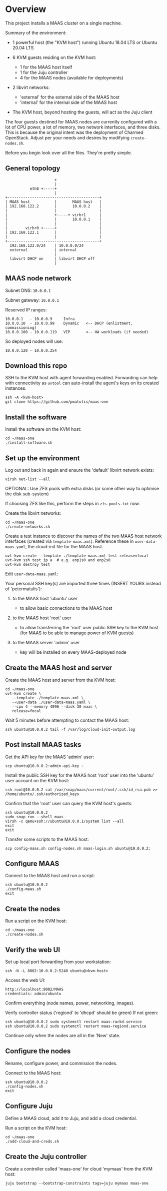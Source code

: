 # Overview

This project installs a MAAS cluster on a single machine. 

Summary of the environment:

* 1 powerful host (the "KVM host") running Ubuntu 18.04 LTS or Ubuntu 20.04 LTS

* 6 KVM guests residing on the KVM host:
     * 1 for the MAAS host itself
     * 1 for the Juju controller
     * 4 for the MAAS nodes (available for deployments)

* 2 libvirt networks:
     * 'external' for the external side of the MAAS host
     * 'internal' for the internal side of the MAAS host

* The KVM host, beyond hosting the guests, will act as the Juju client

The four guests destined for MAAS nodes are currently configured with a lot of
CPU power, a lot of memory, two network interfaces, and three disks. This is
because the original intent was the deployment of Charmed OpenStack. Adjust per
your needs and desires by modifying `create-nodes.sh`.

Before you begin look over all the files. They're pretty simple.

## General topology

                          +
                          |
               eth0 +-----+
                          |
    +-----------------------------------------+
    | MAAS host           |       MAAS host   |
    | 192.168.122.2       |       10.0.0.2    |
    |                     |                   |
    |                     +-----+ virbr1      |
    |                     |       10.0.0.1    |
    |                     |                   |
    |        virbr0 +-----+                   |
    | 192.168.122.1       |                   |
    |                     |                   |
    +-----------------------------------------+
      192.168.122.0/24    | 10.0.0.0/24
      external            | internal
                          |
      libvirt DHCP on     | libvirt DHCP off
                          |

## MAAS node network

Subnet DNS: `10.0.0.1`

Subnet gateway: `10.0.0.1`

Reserved IP ranges:

    10.0.0.1   - 10.0.0.9     Infra
    10.0.0.10  - 10.0.0.99    Dynamic   <-- DHCP (enlistment, commissioning)
    10.0.0.100 - 10.0.0.119   VIP       <-- HA workloads (if needed)

So deployed nodes will use:
   
    10.0.0.120 - 10.0.0.254

## Download this repo

SSH to the KVM host with agent forwarding enabled. Forwarding can help with
connectivity as `uvtool` can auto-install the agent's keys on its created
instances. 

    ssh -A <kvm-host>
    git clone https://github.com/pmatulis/maas-one

## Install the software

Install the software on the KVM host:

    cd ~/maas-one
    ./install-software.sh

## Set up the environment

Log out and back in again and ensure the 'default' libvirt network exists:

    virsh net-list --all

OPTIONAL: Use ZFS pools with extra disks
(or some other way to optimise the disk sub-system) 

If choosing ZFS like this, perform the steps in `zfs-pools.txt` now.

Create the libvirt networks:

    cd ~/maas-one
    ./create-networks.sh

Create a test instance to discover the names of the two MAAS host network
interfaces (created via `template-maas.xml`). Reference these in
`user-data-maas.yaml`, the cloud-init file for the MAAS host.

    uvt-kvm create --template ./template-maas.xml test release=focal
    uvt-kvm ssh test ip a  # e.g. enp1s0 and enp2s0
    uvt-kvm destroy test

Edit `user-data-maas.yaml`:

Your personal SSH key(s) are imported three times (INSERT YOURS instead
of 'petermatulis'):

1. to the MAAS host 'ubuntu' user
   - to allow basic connections to the MAAS host

1. to the MAAS host 'root' user
   - to allow transferring the 'root' user public SSH key to the KVM host
     (for MAAS to be able to manage power of KVM guests)

1. to the MAAS server 'admin' user
   - key will be installed on every MAAS-deployed node

## Create the MAAS host and server

Create the MAAS host and server from the KVM host:

    cd ~/maas-one
    uvt-kvm create \
       --template ./template-maas.xml \
       --user-data ./user-data-maas.yaml \
       --cpu 4 --memory 4096 --disk 30 maas \
       release=focal

Wait 5 minutes before attempting to contact the MAAS host:

    ssh ubuntu@10.0.0.2 tail -f /var/log/cloud-init-output.log

## Post install MAAS tasks

Get the API key for the MAAS 'admin' user:

    scp ubuntu@10.0.0.2:admin-api-key ~

Install the public SSH key for the MAAS host 'root' user into the 'ubuntu' user
account on the KVM host:

    ssh root@10.0.0.2 cat /var/snap/maas/current/root/.ssh/id_rsa.pub >> /home/ubuntu/.ssh/authorized_keys

Confirm that the 'root' user can query the KVM host's guests:

    ssh ubuntu@10.0.0.2
    sudo snap run --shell maas
    virsh -c qemu+ssh://ubuntu@10.0.0.1/system list --all
    exit
    exit

Transfer some scripts to the MAAS host:

    scp config-maas.sh config-nodes.sh maas-login.sh ubuntu@10.0.0.2:

## Configure MAAS

Connect to the MAAS host and run a script:

    ssh ubuntu@10.0.0.2
    ./config-maas.sh
    exit

## Create the nodes

Run a script on the KVM host:

    cd ~/maas-one
    ./create-nodes.sh

## Verify the web UI

Set up local port forwarding from your workstation:

    ssh -N -L 8002:10.0.0.2:5240 ubuntu@<kvm-host>

Access the web UI:

    http://localhost:8002/MAAS
    credentials: admin/ubuntu

Confirm everything (node names, power, networking, images).

Verify controller status ('regiond' to 'dhcpd' should be green)
If not green:

    ssh ubuntu@10.0.0.2 sudo systemctl restart maas-rackd.service
    ssh ubuntu@10.0.0.2 sudo systemctl restart maas-regiond.service

Continue only when the nodes are all in the 'New' state. 

## Configure the nodes

Rename, configure power, and commission the nodes.

Connect to the MAAS host:

    ssh ubuntu@10.0.0.2
    ./config-nodes.sh
    exit

## Configure Juju

Define a MAAS cloud, add it to Juju, and add a cloud credential.

Run a script on the KVM host:

    cd ~/maas-one
    ./add-cloud-and-creds.sh

## Create the Juju controller

Create a controller called 'maas-one' for cloud 'mymaas' from the KVM host:

    juju bootstrap --bootstrap-constraints tags=juju mymaas maas-one
